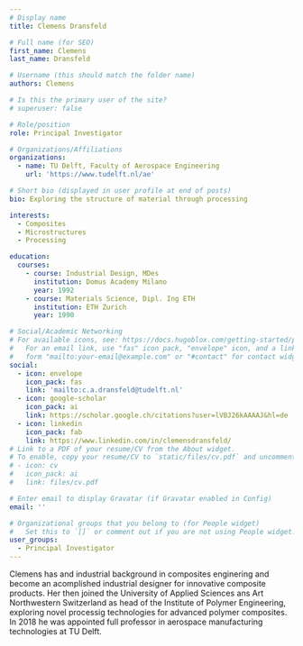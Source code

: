 ```yaml
---
# Display name
title: Clemens Dransfeld

# Full name (for SEO)
first_name: Clemens
last_name: Dransfeld

# Username (this should match the folder name)
authors: Clemens

# Is this the primary user of the site?
# superuser: false

# Role/position
role: Principal Investigator

# Organizations/Affiliations
organizations:
  - name: TU Delft, Faculty of Aerospace Engineering
    url: 'https://www.tudelft.nl/ae'

# Short bio (displayed in user profile at end of posts)
bio: Exploring the structure of material through processing

interests:
  - Composites
  - Microstructures
  - Processing

education:
  courses:
    - course: Industrial Design, MDes
      institution: Domus Academy Milano
      year: 1992
    - course: Materials Science, Dipl. Ing ETH
      institution: ETH Zurich
      year: 1990

# Social/Academic Networking
# For available icons, see: https://docs.hugoblox.com/getting-started/page-builder/#icons
#   For an email link, use "fas" icon pack, "envelope" icon, and a link in the
#   form "mailto:your-email@example.com" or "#contact" for contact widget.
social:
  - icon: envelope
    icon_pack: fas
    link: 'mailto:c.a.dransfeld@tudelft.nl'
  - icon: google-scholar
    icon_pack: ai
    link: https://scholar.google.ch/citations?user=lVBJ26kAAAAJ&hl=de
  - icon: linkedin
    icon_pack: fab
    link: https://www.linkedin.com/in/clemensdransfeld/
# Link to a PDF of your resume/CV from the About widget.
# To enable, copy your resume/CV to `static/files/cv.pdf` and uncomment the lines below.
# - icon: cv
#   icon_pack: ai
#   link: files/cv.pdf

# Enter email to display Gravatar (if Gravatar enabled in Config)
email: ''

# Organizational groups that you belong to (for People widget)
#   Set this to `[]` or comment out if you are not using People widget.
user_groups:
  - Principal Investigator
---
```


Clemens has and industrial background in composites enginering and become an acomplished industrial designer for innovative composite products. Her then joined the University of Applied Sciences ans Art Northwestern Switzerland as head of the Institute of Polymer Engineering, exploring novel processig technologies for advanced polymer composites. In 2018 he was appointed full professor in aerospace manufacturing technologies at TU Delft.

